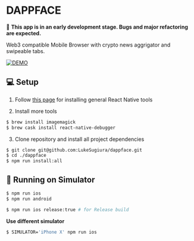 # DAPPFACE

🚧 **This app is in an early development stage. Bugs and major refactoring are expected.**

Web3 compatible Mobile Browser with crypto news aggrigator and swipeable tabs.

[![DEMO](https://img.youtube.com/vi/89TFedIOfeY/0.jpg)](https://www.youtube.com/watch?v=89TFedIOfeY)

## 💻 Setup

1. Follow [this page](https://facebook.github.io/react-native/docs/getting-started.html) for installing general React Native tools

2. Install more tools

```sh
$ brew install imagemagick
$ brew cask install react-native-debugger
```

3. Clone repository and install all project dependencies

```sh
$ git clone git@github.com:LukeSugiura/dappface.git
$ cd ./dappface
$ npm run install:all
```

## 📱 Running on Simulator

```sh
$ npm run ios
$ npm run android

$ npm run ios release:true # for Release build
```

**Use different simulator**

```sh
$ SIMULATOR='iPhone X' npm run ios
```
